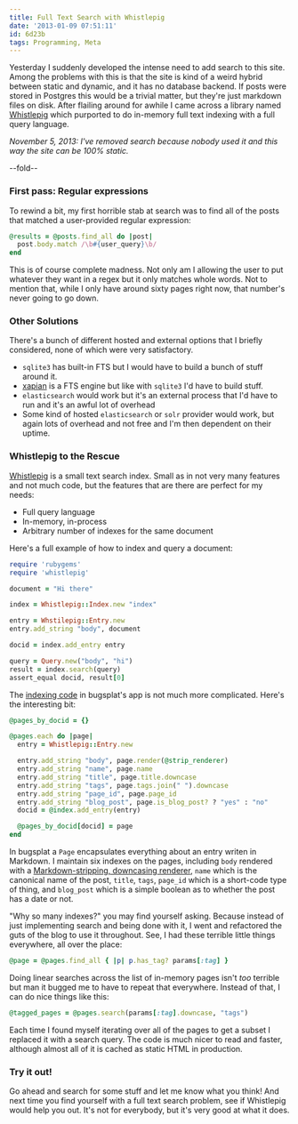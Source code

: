 ```yaml
---
title: Full Text Search with Whistlepig
date: '2013-01-09 07:51:11'
id: 6d23b
tags: Programming, Meta
---
```


[Whistlepig]: http://masanjin.net/whistlepig/
[indexing code]: https://github.com/peterkeen/bugsplat.rb/blob/master/page.rb#L33
[stripper]: https://github.com/peterkeen/bugsplat.rb/blob/master/strip_renderer.rb
[xapian]: http://xapian.org/

Yesterday I suddenly developed the intense need to add search to this site. Among the problems with this is that the site is kind of a weird hybrid between static and dynamic, and it has no database backend. If posts were stored in Postgres this would be a trivial matter, but they're just markdown files on disk. After flailing around for awhile I came across a library named [Whistlepig][] which purported to do in-memory full text indexing with a full query language.

*November 5, 2013: I've removed search because nobody used it and this way the site can be 100% static.*

--fold--

### First pass: Regular expressions

To rewind a bit, my first horrible stab at search was to find all of the posts that matched a user-provided regular expression:

```ruby
@results = @posts.find_all do |post|
  post.body.match /\b#{user_query}\b/
end
```

This is of course complete madness. Not only am I allowing the user to put whatever they want in a regex but it only matches whole words. Not to mention that, while I only have around sixty pages right now, that number's never going to go down.

### Other Solutions

There's a bunch of different hosted and external options that I briefly considered, none of which were very satisfactory.

* `sqlite3` has built-in FTS but I would have to build a bunch of stuff around it.
* [xapian][] is a FTS engine but like with `sqlite3` I'd have to build stuff.
* `elasticsearch` would work but it's an external process that I'd have to run and it's an awful lot of overhead
* Some kind of hosted `elasticsearch` or `solr` provider would work, but again lots of overhead and not free and I'm then dependent on their uptime.

### Whistlepig to the Rescue

[Whistlepig][] is a small text search index. Small as in not very many features and not much code, but the features that are there are perfect for my needs:

* Full query language
* In-memory, in-process
* Arbitrary number of indexes for the same document

Here's a full example of how to index and query a document:

```ruby
require 'rubygems'
require 'whistlepig'

document = "Hi there"

index = Whistlepig::Index.new "index"

entry = Whstilepig::Entry.new
entry.add_string "body", document

docid = index.add_entry entry

query = Query.new("body", "hi")
result = index.search(query)
assert_equal docid, result[0]
```

The [indexing code][] in bugsplat's app is not much more complicated. Here's the interesting bit:

```ruby
@pages_by_docid = {}

@pages.each do |page|
  entry = Whistlepig::Entry.new

  entry.add_string "body", page.render(@strip_renderer)
  entry.add_string "name", page.name
  entry.add_string "title", page.title.downcase
  entry.add_string "tags", page.tags.join(" ").downcase
  entry.add_string "page_id", page.page_id
  entry.add_string "blog_post", page.is_blog_post? ? "yes" : "no"
  docid = @index.add_entry(entry)

  @pages_by_docid[docid] = page
end
```

In bugsplat a `Page` encapsulates everything about an entry writen in Markdown. I maintain six indexes on the pages, including `body` rendered with a [Markdown-stripping, downcasing renderer][stripper], `name` which is the canonical name of the post, `title`, `tags`, `page_id` which is a short-code type of thing, and `blog_post` which is a simple boolean as to whether the post has a date or not.

"Why so many indexes?" you may find yourself asking. Because instead of just implementing search and being done with it, I went and refactored the guts of the blog to use it throughout. See, I had these terrible little things everywhere, all over the place:

```ruby
@page = @pages.find_all { |p| p.has_tag? params[:tag] }
```

Doing linear searches across the list of in-memory pages isn't *too* terrible but man it bugged me to have to repeat that everywhere. Instead of that, I can do nice things like this:

```ruby
@tagged_pages = @pages.search(params[:tag].downcase, "tags")
```

Each time I found myself iterating over all of the pages to get a subset I replaced it with a search query. The code is much nicer to read and faster, although almost all of it is cached as static HTML in production.

### Try it out!

Go ahead and search for some stuff and let me know what you think! And next time you find yourself with a full text search problem, see if Whistlepig would help you out. It's not for everybody, but it's very good at what it does.

